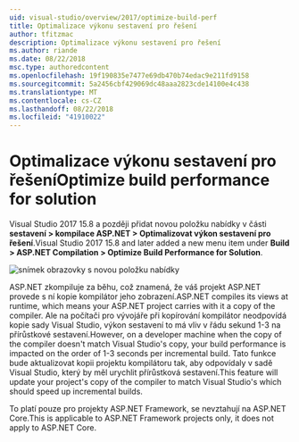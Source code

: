 ```yaml
---
uid: visual-studio/overview/2017/optimize-build-perf
title: Optimalizace výkonu sestavení pro řešení
author: tfitzmac
description: Optimalizace výkonu sestavení pro řešení
ms.author: riande
ms.date: 08/22/2018
msc.type: authoredcontent
ms.openlocfilehash: 19f190835e7477e69db470b74edac9e211fd9158
ms.sourcegitcommit: 5a2456cbf429069dc48aaa2823cde14100e4c438
ms.translationtype: MT
ms.contentlocale: cs-CZ
ms.lasthandoff: 08/22/2018
ms.locfileid: "41910022"
---
```

# <a name="optimize-build-performance-for-solution"></a><span data-ttu-id="6e1a2-103">Optimalizace výkonu sestavení pro řešení</span><span class="sxs-lookup"><span data-stu-id="6e1a2-103">Optimize build performance for solution</span></span>
<span data-ttu-id="6e1a2-104">Visual Studio 2017 15.8 a později přidat novou položku nabídky v části **sestavení > kompilace ASP.NET > Optimalizovat výkon sestavení pro řešení**.</span><span class="sxs-lookup"><span data-stu-id="6e1a2-104">Visual Studio 2017 15.8 and later added a new menu item under **Build > ASP.NET Compilation > Optimize Build Performance for Solution**.</span></span>

![snímek obrazovky s novou položku nabídky](optimize-build-perf/_static/optimize-build-performance-for-solution.png)

<span data-ttu-id="6e1a2-106">ASP.NET zkompiluje za běhu, což znamená, že váš projekt ASP.NET provede s ní kopie kompilátor jeho zobrazení.</span><span class="sxs-lookup"><span data-stu-id="6e1a2-106">ASP.NET compiles its views at runtime, which means your ASP.NET project carries with it a copy of the compiler.</span></span> <span data-ttu-id="6e1a2-107">Ale na počítači pro vývojáře při kopírování kompilátor neodpovídá kopie sady Visual Studio, výkon sestavení to má vliv v řádu sekund 1-3 na přírůstkové sestavení.</span><span class="sxs-lookup"><span data-stu-id="6e1a2-107">However, on a developer machine when the copy of the compiler doesn't match Visual Studio's copy, your build performance is impacted on the order of 1-3 seconds per incremental build.</span></span> <span data-ttu-id="6e1a2-108">Tato funkce bude aktualizovat kopii projektu kompilátoru tak, aby odpovídaly v sadě Visual Studio, který by měl urychlit přírůstková sestavení.</span><span class="sxs-lookup"><span data-stu-id="6e1a2-108">This feature will update your project's copy of the compiler to match Visual Studio's which should speed up incremental builds.</span></span>

<span data-ttu-id="6e1a2-109">To platí pouze pro projekty ASP.NET Framework, se nevztahují na ASP.NET Core.</span><span class="sxs-lookup"><span data-stu-id="6e1a2-109">This is applicable to ASP.NET Framework projects only, it does not apply to ASP.NET Core.</span></span>
